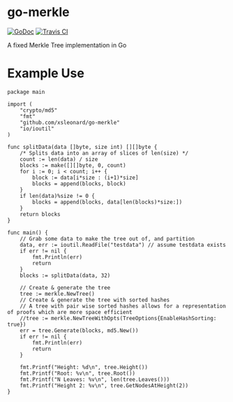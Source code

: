 go-merkle
=========
[![GoDoc](https://godoc.org/github.com/xsleonard/go-merkle?status.svg)](https://godoc.org/github.com/xsleonard/go-merkle)
[![Travis CI](https://api.travis-ci.org/xsleonard/go-merkle.svg?branch=master)](https://travis-ci.org/xsleonard/go-merkle)

A fixed Merkle Tree implementation in Go

Example Use
===========

```
package main

import (
    "crypto/md5"
    "fmt"
    "github.com/xsleonard/go-merkle"
    "io/ioutil"
)

func splitData(data []byte, size int) [][]byte {
    /* Splits data into an array of slices of len(size) */
    count := len(data) / size
    blocks := make([][]byte, 0, count)
    for i := 0; i < count; i++ {
        block := data[i*size : (i+1)*size]
        blocks = append(blocks, block)
    }
    if len(data)%size != 0 {
        blocks = append(blocks, data[len(blocks)*size:])
    }
    return blocks
}

func main() {
    // Grab some data to make the tree out of, and partition
    data, err := ioutil.ReadFile("testdata") // assume testdata exists
    if err != nil {
        fmt.Println(err)
        return
    }
    blocks := splitData(data, 32)

    // Create & generate the tree
    tree := merkle.NewTree()
    // Create & generate the tree with sorted hashes
    // A tree with pair wise sorted hashes allows for a representation of proofs which are more space efficient
    //tree := merkle.NewTreeWithOpts(TreeOptions{EnableHashSorting: true})
    err = tree.Generate(blocks, md5.New())
    if err != nil {
        fmt.Println(err)
        return
    }

    fmt.Printf("Height: %d\n", tree.Height())
    fmt.Printf("Root: %v\n", tree.Root())
    fmt.Printf("N Leaves: %v\n", len(tree.Leaves()))
    fmt.Printf("Height 2: %v\n", tree.GetNodesAtHeight(2))
}

```
